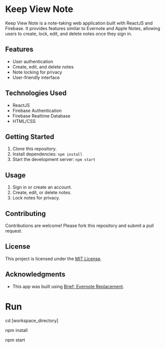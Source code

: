 # Keep View Note

Keep View Note is a note-taking web application built with ReactJS and Firebase. It provides features similar to Evernote and Apple Notes, allowing users to create, lock, edit, and delete notes once they sign in.

## Features

- User authentication
- Create, edit, and delete notes
- Note locking for privacy
- User-friendly interface

## Technologies Used

- ReactJS
- Firebase Authentication
- Firebase Realtime Database
- HTML/CSS

## Getting Started

1. Clone this repository.
2. Install dependencies: `npm install`
3. Start the development server: `npm start`

## Usage

1. Sign in or create an account.
2. Create, edit, or delete notes.
3. Lock notes for privacy.

## Contributing

Contributions are welcome! Please fork this repository and submit a pull request.

## License

This project is licensed under the [MIT License](LICENSE).

## Acknowledgments

- This app was built using [Brief: Evernote Replacement](https://github.com/thegoldenmule/csci-5030/blob/develop/notes/briefs/evernote.md).

# Run

cd [workspace_directory]

npm install

npm start
